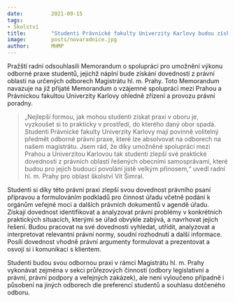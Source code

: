 ```yaml
---
date:         2021-09-15
tags:         
- Školství
title:        "Studenti Právnické fakulty Univerzity Karlovy budou získávat praktické zkušenosti na magistrátních odborech"
image: 	      posts/novaradnice.jpg
author:       MHMP
---
```


Pražští radní odsouhlasili Memorandum o spolupráci pro umožnění výkonu odborné praxe studentů, jejichž náplní bude získání dovedností z právní oblasti na určených odborech Magistrátu hl. m. Prahy. Toto Memorandum navazuje na již přijaté Memorandum o vzájemné spolupráci mezi Prahou a Právnickou fakultou Univerzity Karlovy ohledně zřízení a provozu právní poradny. 

> „Nejlepší formou, jak mohou studenti získat praxi v oboru je, vyzkoušet si to prakticky v prostředí, do kterého daný obor spadá. Studenti Právnické fakulty Univerzity Karlovy mají povinně volitelný předmět odborné právní praxe, které lze absolvovat na odborech na našem  magistrátu. Jsem rád, že díky umožněné spolupráci mezi Prahou a Univerzitou Karlovou tak studenti zlepší své praktické dovednosti z právních oblastí řešených obecními samosprávami, které budou pro jejich budoucí povolání jistě velkým přínosem,“ uvedl radní hl. m. Prahy pro oblast školství Vít Šimral. 

Studenti si díky této právní praxi zlepší svou dovednost právního psaní přípravou a formulováním podkladů pro činnost úřadu včetně podání k orgánům veřejné moci a dalších právních dokumentů v agendě úřadu. Získají dovednost identifikovat a analyzovat právní problémy v konkrétních praktických situacích, kterými se úřad obvykle zabývá, a navrhovat jejich řešení. Budou pracovat na své dovednosti vyhledat, utřídit, analyzovat a interpretovat relevantní právní normy, soudní rozhodnutí a další informace. Posílí dovednost vhodně právní argumenty formulovat a prezentovat a osvojí si i komunikaci s klientem.

Studenti budou svou odbornou praxi v rámci Magistrátu hl. m. Prahy vykonávat zejména v sekci průřezových činností (odbory legislativní a právní, právní podpory a veřejných zakázek), ale není vyloučeno případně i působení na jiných odborech dle preferencí studentů a souhlasu dotčeného odboru.
